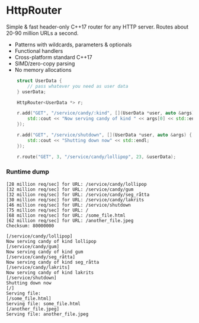 # HttpRouter
Simple & fast header-only C++17 router for any HTTP server. Routes about 20-90 million URLs a second.

* Patterns with wildcards, parameters & optionals
* Functional handlers
* Cross-platform standard C++17
* SIMD/zero-copy parsing
* No memory allocations

```c++
    struct UserData {
        // pass whatever you need as user data
    } userData;

    HttpRouter<UserData *> r;

    r.add("GET", "/service/candy/:kind", [](UserData *user, auto &args) {
        std::cout << "Now serving candy of kind " << args[0] << std::endl;
    });

    r.add("GET", "/service/shutdown", [](UserData *user, auto &args) {
        std::cout << "Shutting down now" << std::endl;
    });

    r.route("GET", 3, "/service/candy/lollipop", 23, &userData);
```

### Runtime dump
```
[28 million req/sec] for URL: /service/candy/lollipop
[32 million req/sec] for URL: /service/candy/gum
[32 million req/sec] for URL: /service/candy/seg_råtta
[30 million req/sec] for URL: /service/candy/lakrits
[46 million req/sec] for URL: /service/shutdown
[75 million req/sec] for URL: /
[68 million req/sec] for URL: /some_file.html
[62 million req/sec] for URL: /another_file.jpeg
Checksum: 80000000

[/service/candy/lollipop]
Now serving candy of kind lollipop
[/service/candy/gum]
Now serving candy of kind gum
[/service/candy/seg_råtta]
Now serving candy of kind seg_råtta
[/service/candy/lakrits]
Now serving candy of kind lakrits
[/service/shutdown]
Shutting down now
[/]
Serving file: 
[/some_file.html]
Serving file: some_file.html
[/another_file.jpeg]
Serving file: another_file.jpeg
```
